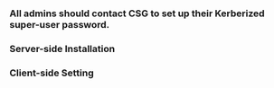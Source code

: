 ### All admins should contact CSG to set up their Kerberized super-user password.

### Server-side Installation

### Client-side Setting
